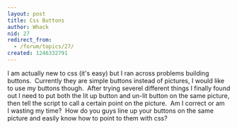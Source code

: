 ```yaml
---
layout: post
title: Css Buttons
author: Whack
nid: 27
redirect_from:
  - /forum/topics/27/
created: 1246332791
---
```

<p>I am actually new to css (it's easy) but I ran across problems building buttons.&nbsp; Currently they are simple buttons instead of pictures, I&nbsp;would like to use my buttons though.&nbsp; After trying severel different things I&nbsp;finally found out I&nbsp;need to put both the lit up button and un-lit button on the same picture, then tell the script to call a certain point on the picture.&nbsp; Am I&nbsp;correct or am I&nbsp;wasting my time?&nbsp; How do you guys line up your buttons on the same picture and easily know how to point to them with css? &nbsp; </p>
